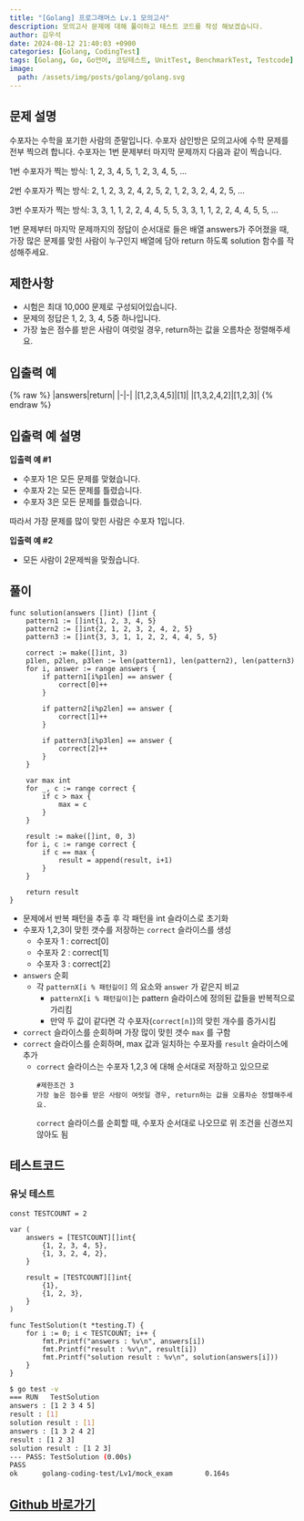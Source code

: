 ```yaml
---
title: "[Golang] 프로그래머스 Lv.1 모의고사"
description: 모의고사 문제에 대해 풀이하고 테스트 코드를 작성 해보겠습니다.
author: 김우석
date: 2024-08-12 21:40:03 +0900
categories: [Golang, CodingTest]
tags: [Golang, Go, Go언어, 코딩테스트, UnitTest, BenchmarkTest, Testcode]
image:
  path: /assets/img/posts/golang/golang.svg
---
```


## 문제 설명
수포자는 수학을 포기한 사람의 준말입니다. 수포자 삼인방은 모의고사에 수학 문제를 전부 찍으려 합니다. 수포자는 1번 문제부터 마지막 문제까지 다음과 같이 찍습니다.

1번 수포자가 찍는 방식: 1, 2, 3, 4, 5, 1, 2, 3, 4, 5, ...

2번 수포자가 찍는 방식: 2, 1, 2, 3, 2, 4, 2, 5, 2, 1, 2, 3, 2, 4, 2, 5, ...

3번 수포자가 찍는 방식: 3, 3, 1, 1, 2, 2, 4, 4, 5, 5, 3, 3, 1, 1, 2, 2, 4, 4, 5, 5, ...


1번 문제부터 마지막 문제까지의 정답이 순서대로 들은 배열 answers가 주어졌을 때, 가장 많은 문제를 맞힌 사람이 누구인지 배열에 담아 return 하도록 solution 함수를 작성해주세요.


## 제한사항
- 시험은 최대 10,000 문제로 구성되어있습니다.
- 문제의 정답은 1, 2, 3, 4, 5중 하나입니다.
- 가장 높은 점수를 받은 사람이 여럿일 경우, return하는 값을 오름차순 정렬해주세요.


## 입출력 예
{% raw %}
|answers|return|
|-|-|
|[1,2,3,4,5]|[1]|
|[1,3,2,4,2]|[1,2,3]|
{% endraw %}


## 입출력 예 설명
**입출력 예 #1**

- 수포자 1은 모든 문제를 맞혔습니다.
- 수포자 2는 모든 문제를 틀렸습니다.
- 수포자 3은 모든 문제를 틀렸습니다.

따라서 가장 문제를 많이 맞힌 사람은 수포자 1입니다.

**입출력 예 #2**

- 모든 사람이 2문제씩을 맞췄습니다.


## 풀이 
```golang
func solution(answers []int) []int {
	pattern1 := []int{1, 2, 3, 4, 5}
	pattern2 := []int{2, 1, 2, 3, 2, 4, 2, 5}
	pattern3 := []int{3, 3, 1, 1, 2, 2, 4, 4, 5, 5}

	correct := make([]int, 3)
	p1len, p2len, p3len := len(pattern1), len(pattern2), len(pattern3)
	for i, answer := range answers {
		if pattern1[i%p1len] == answer {
			correct[0]++
		}

		if pattern2[i%p2len] == answer {
			correct[1]++
		}

		if pattern3[i%p3len] == answer {
			correct[2]++
		}
	}

	var max int
	for _, c := range correct {
		if c > max {
			max = c
		}
	}

	result := make([]int, 0, 3)
	for i, c := range correct {
		if c == max {
			result = append(result, i+1)
		}
	}

	return result
}
```

- 문제에서 반복 패턴을 추출 후 각 패턴을 int 슬라이스로 초기화
- 수포자 1,2,3이 맞힌 갯수를 저장하는 `correct` 슬라이스를 생성 
	- 수포자 1 : correct[0]
	- 수포자 2 : correct[1]
	- 수포자 3 : correct[2]
- `answers` 순회
	- 각 `patternX[i % 패턴길이]` 의 요소와 `answer` 가 같은지 비교
		- `patternX[i % 패턴길이]`는 pattern 슬라이스에 정의된 값들을 반복적으로 가리킴
		- 만약 두 값이 같다면 각 수포자(`correct[n]`)의 맞힌 개수를 증가시킴
- `correct` 슬라이스를 순회하며 가장 많이 맞힌 갯수 `max` 를 구함
- `correct` 슬라이스를 순회하며, max 값과 일치하는 수포자를 `result` 슬라이스에 추가
	- `correct` 슬라이스는 수포자 1,2,3 에 대해 순서대로 저장하고 있으므로
	  ```
	  #제한조건 3
  	  가장 높은 점수를 받은 사람이 여럿일 경우, return하는 값을 오름차순 정렬해주세요.
	  ```
	  `correct` 슬라이스를 순회할 때, 수포자 순서대로 나오므로 위 조건을 신경쓰지 않아도 됨


## 테스트코드
### 유닛 테스트
```golang
const TESTCOUNT = 2

var (
	answers = [TESTCOUNT][]int{
		{1, 2, 3, 4, 5},
		{1, 3, 2, 4, 2},
	}

	result = [TESTCOUNT][]int{
		{1},
		{1, 2, 3},
	}
)

func TestSolution(t *testing.T) {
	for i := 0; i < TESTCOUNT; i++ {
		fmt.Printf("answers : %v\n", answers[i])
		fmt.Printf("result : %v\n", result[i])
		fmt.Printf("solution result : %v\n", solution(answers[i]))
	}
}
```

```bash
$ go test -v
=== RUN   TestSolution
answers : [1 2 3 4 5]
result : [1]
solution result : [1]
answers : [1 3 2 4 2]
result : [1 2 3]
solution result : [1 2 3]
--- PASS: TestSolution (0.00s)
PASS
ok      golang-coding-test/Lv1/mock_exam        0.164s
```

## [Github 바로가기](https://github.com/kr-goos/golang-coding-test/tree/master/programmers/Lv1/mock_exam)